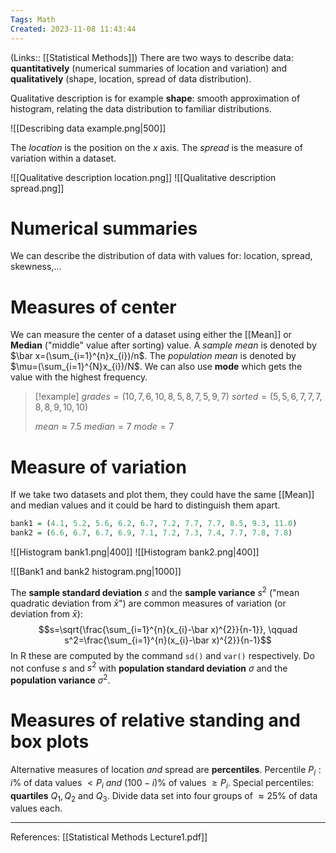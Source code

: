 ```yaml
---
Tags: Math
Created: 2023-11-08 11:43:44
---
```

(Links:: [[Statistical Methods]])
There are two ways to describe data: **quantitatively** (numerical summaries of location and variation) and **qualitatively** (shape, location, spread of data distribution).

Qualitative description is for example **shape**: smooth approximation of histogram, relating the data distribution to familiar distributions.

![[Describing data example.png|500]]

The *location* is the position on the $x$ axis. The *spread* is the measure of variation within a dataset.

![[Qualitative description location.png]]
![[Qualitative description spread.png]]

# Numerical summaries
We can describe the distribution of data with values for: location, spread, skewness,...
# Measures of center
We can measure the center of a dataset using either the [[Mean]] or **Median** ("middle" value after sorting) value. A *sample mean* is denoted by $\bar x=(\sum_{i=1}^{n}x_{i})/n$. The *population mean* is denoted by $\mu=(\sum_{i=1}^{N}x_{i})/N$. We can also use **mode** which gets the value with the highest frequency.

> [!example] 
> $grades=(10,7,6,10,8,5,8,7,5,9,7)$
> $sorted=(5,5,6,7,7,7,8,8,9,10,10)$
> 
> $mean\approx 7.5$
> $median=7$
> $mode=7$

# Measure of variation
If we take two datasets and plot them, they could have the same [[Mean]] and median values and it could be hard to distinguish them apart.
```r
bank1 = (4.1, 5.2, 5.6, 6.2, 6.7, 7.2, 7.7, 7.7, 8.5, 9.3, 11.0)
bank2 = (6.6, 6.7, 6.7, 6.9, 7.1, 7.2, 7.3, 7.4, 7.7, 7.8, 7.8)
```

![[Histogram bank1.png|400]]
![[Histogram bank2.png|400]]

![[Bank1 and bank2 histogram.png|1000]]

The **sample standard deviation** $s$ and the **sample variance** $s^2$ ("mean quadratic deviation from $\bar x$") are common measures of variation (or deviation from $\bar x$): $$s=\sqrt{\frac{\sum_{i=1}^{n}(x_{i}-\bar x)^{2}}{n-1}}, \qquad s^2=\frac{\sum_{i=1}^{n}(x_{i}-\bar x)^{2}}{n-1}$$
In R these are computed by the command `sd()` and `var()` respectively.
Do not confuse $s$ and $s^{2}$ with **population standard deviation** $\sigma$ and the **population variance** $\sigma^{2}$.
# Measures of relative standing and box plots
Alternative measures of location *and* spread are **percentiles**. Percentile $P_{i}: i\% \text{ of data values } < P_{i}$ *and* $(100-i)\% \text{ of values }\geq P_{i}$.
Special percentiles: **quartiles** $Q_{1}, Q_{2} \text{ and } Q_{3}$. Divide data set into four groups of $\approx 25\%$ of data values each.

___
References: [[Statistical Methods Lecture1.pdf]]